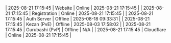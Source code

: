 | 2025-08-21 17:15:45 | Website | Online | 2025-08-21 17:15:45 |
| 2025-08-21 17:15:45 | Registration | Online | 2025-08-21 17:15:45 |
| 2025-08-21 17:15:45 | Auth Server | Offline | 2025-08-18 09:33:31 |
| 2025-08-21 17:15:45 | Kezan (PvE) | Offline | 2025-08-03 17:58:02 |
| 2025-08-21 17:15:45 | Gurubashi (PvP) | Offline | N/A |
| 2025-08-21 17:15:45 | Cloudflare | Online | 2025-08-21 17:15:45 |
